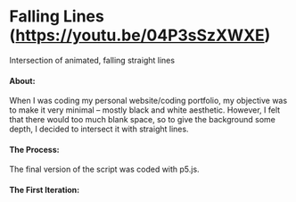 # Falling Lines (https://youtu.be/04P3sSzXWXE)
Intersection of animated, falling straight lines

#### About: 
When I was coding my personal website/coding portfolio, my objective was to make it very minimal – mostly black and white aesthetic. However, I felt that there would too much blank space, so to give the background some depth, I decided to intersect it with straight lines.

#### The Process: 
The final version of the script was coded with p5.js.

#### The First Iteration:

